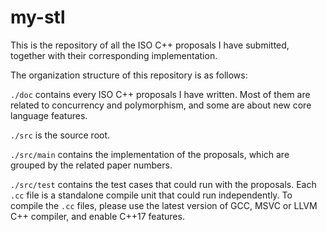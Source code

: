 # my-stl

This is the repository of all the ISO C++ proposals I have submitted, together
with their corresponding implementation.

The organization structure of this repository is as follows:

`./doc` contains every ISO C++ proposals I have written. Most of them are
        related to concurrency and polymorphism, and some are about new core
        language features.

`./src` is the source root.

`./src/main` contains the implementation of the proposals, which are grouped
             by the related paper numbers.

`./src/test` contains the test cases that could run with the proposals. Each
             `.cc` file is a standalone compile unit that could run
             independently. To compile the `.cc` files, please use the latest
             version of GCC, MSVC or LLVM C++ compiler, and enable C++17
             features.
